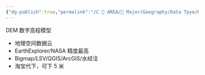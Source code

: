 ```yaml
---
{"dg-publish":true,"permalink":"/C 📔 AREA/🌳 Major/Geography/Data Tpye/DEM/","noteIcon":"stone","created":"2024-07-04T13:45:17.000+08:00","updated":"2024-11-05T23:56:13.333+08:00"}
---
```


DEM 数字高程模型
-   地理空间数据云  
-   EarthExplorer/NASA 精度最高  
-   Bigmap/LSV/QGIS/ArcGIS/水经注  
-   淘宝代下，可下 5 米
	